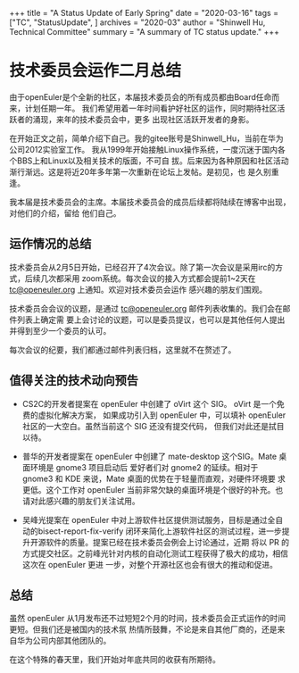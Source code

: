 +++
title = "A Status Update of Early Spring"
date = "2020-03-16"
tags = ["TC", "StatusUpdate", ]
archives = "2020-03"
author = "Shinwell Hu, Technical Committee"
summary = "A summary of TC status update."
+++

# 技术委员会运作二月总结

由于openEuler是个全新的社区，本届技术委员会的所有成员都由Board任命而来，计划任期一年。
我们希望用着一年时间看护好社区的运作，同时期待社区活跃者的涌现，来年的技术委员会中，更多
出现社区活跃开发者的身影。

在开始正文之前，简单介绍下自己。我的gitee账号是Shinwell_Hu，当前在华为公司2012实验室工作。
我从1999年开始接触Linux操作系统，一度沉迷于国内各个BBS上和Linux以及相关技术的版面，不可自
拔。后来因为各种原因和社区活动渐行渐远。这是将近20年多年第一次重新在论坛上发帖。是初见，也
是久别重逢。

我本届是技术委员会的主席。本届技术委员会的成员后续都将陆续在博客中出现，对他们的介绍，留给
他们自己。

## 运作情况的总结

技术委员会从2月5日开始，已经召开了4次会议。除了第一次会议是采用irc的方式，后续几次都采用
zoom系统。每次会议的接入方式都会提前1~2天在 tc@openeuler.org 上通知。欢迎对技术委员会运作
感兴趣的朋友们围观。

技术委员会会议的议题，是通过 tc@openeuler.org 邮件列表收集的。我们会在邮件列表上确定需
要上会讨论的议题，可以是委员提议，也可以是其他任何人提出并得到至少一个委员的认可。

每次会议的纪要，我们都通过邮件列表归档，这里就不在赘述了。

## 值得关注的技术动向预告

- CS2C的开发者提案在 openEuler 中创建了 oVirt 这个 SIG。 oVirt 是一个免费的虚拟化解决方案，
  如果成功引入到 openEuler 中，可以填补 openEuler 社区的一大空白。虽然当前这个 SIG 还没有提交代码，
  但我们对此还是拭目以待。

- 普华的开发者提案在 openEuler 中创建了 mate-desktop 这个SIG。Mate 桌面环境是 gnome3 项目启动后
  爱好者们对 gnome2 的延续。相对于 gnome3 和 KDE 来说，Mate 桌面的优势在于轻量而直观，对硬件环境要
  求更低。这个工作对 openEuler 当前非常欠缺的桌面环境是个很好的补充。也请对此感兴趣的朋友们关注试用。

- 吴峰光提案在 openEuler 中对上游软件社区提供测试服务，目标是通过全自动的bisect-report-fix-verify
  闭环来简化上游软件社区的测试过程，进一步提升开源软件的质量。提案已经在技术委员会例会上讨论通过，近期
  将以 PR 的方式提交社区。之前峰光针对内核的自动化测试工程获得了极大的成功，相信这次在 openEuler 更进
  一步，对整个开源社区也会有很大的推动和促进。

## 总结

虽然 openEuler 从1月发布还不过短短2个月的时间，技术委员会正式运作的时间更短。但我们还是被国内的技术氛
热情所鼓舞，不论是来自其他厂商的，还是来自华为公司内部其他团队的。

在这个特殊的春天里，我们开始对年底共同的收获有所期待。